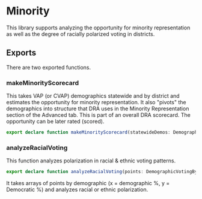 # Minority

This library supports analyzing the opportunity for minority representation 
as well as the degree of racially polarized voting in districts.

## Exports

There are two exported functions.

### makeMinorityScorecard

This takes VAP (or CVAP) demographics statewide and by district and estimates the opportunity for minority representation.
It also "pivots" the demographics into structure that DRA uses in the Minority Representation section of the Advanced tab.
This is part of an overall DRA scorecard.
The opportunity can be later rated (scored).

``` TypeScript
export declare function makeMinorityScorecard(statewideDemos: Demographics, demosByDistrict: Demographics[], bLog: boolean = false): MinorityScorecard;
``` 

### analyzeRacialVoting

This function analyzes polarization in racial &amp; ethnic voting patterns.

``` TypeScript
export declare function analyzeRacialVoting(points: DemographicVotingByFeature | undefined, districtID: number, groups: MinorityFilter): RPVAnalysis | undefined;
``` 

It takes arrays of points by demographic (x = demographic %, y = Democratic %) and
analyzes racial or ethnic polarization.

